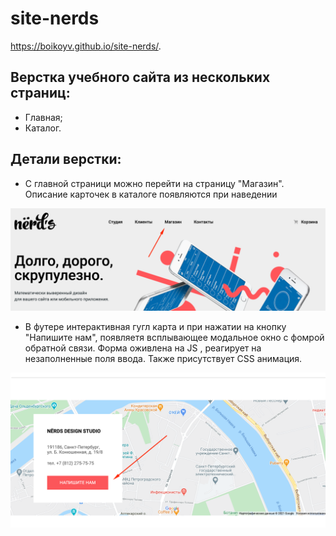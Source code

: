 # site-nerds
https://boikoyv.github.io/site-nerds/.

## **Верстка учебного сайта из нескольких страниц:**

 - Главная;
 - Каталог.

## Детали верстки:

- С главной страници можно перейти на страницу "Магазин". Описание карточек в каталоге появляются при наведении

<img src="site-info/catalog-page.png" width="700px">

- В футере интерактивная гугл карта и при нажатии на кнопку "Напишите нам", появляетя всплывающее модальное окно с фомрой обратной связи. Форма оживлена на JS , реагирует на незаполненные поля ввода. Также присутствует CSS анимация.

<img src="site-info/Nerds-modal-window.png" width="700px">
